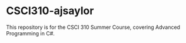 # CSCI310-ajsaylor

This repository is for the CSCI 310 Summer Course, covering Advanced Programming in C#.
